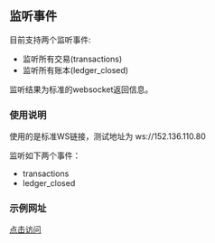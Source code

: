 ## 监听事件

目前支持两个监听事件:
- 监听所有交易(transactions)
- 监听所有账本(ledger_closed)

监听结果为标准的websocket返回信息。

### 使用说明

使用的是标准WS链接，测试地址为 ws://152.136.110.80

监听如下两个事件：
- transactions
- ledger_closed

### 示例网址

[点击访问](http://152.136.110.80/socket/swtc-socket-test/1.html)